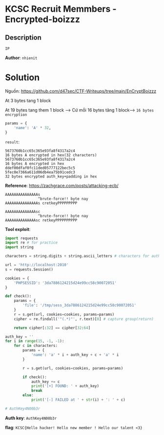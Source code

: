 # KCSC Recruit Memmbers - Encrypted-boizzz

## Description
```
IP
```

**Author**: `nhienit`

# Solution
Nguồn: https://github.com/d47sec/CTF-Writeups/tree/main/EnCryptBoizzz

At 3 bytes tang 1 block

At 19 bytes tang them 1 block --> Cứ mỗi 16 bytes tăng 1 block--> `16 bytes encryption`


```python
params = {
    'name': 'A' * 32,
}
```
`result`:
```
5673760b1cc65c365e93fa8f4317a2c4
16 bytes A encrypted in hex(32 characters)
5673760b1cc65c365e93fa8f4317a2c4
16 bytes A encrypted in hex
ddef00dfaf0fc11ded05777122bec5c5
5fec0e7366a611d06db4ea75b91cedc3
32 bytes encrypted auth_key+padding in hex
```
**Reference**: https://zachgrace.com/posts/attacking-ecb/
```
AAAAAAAAAAAAAAAs
               ^brute-force!! byte nay
AAAAAAAAAAAAAAAs cretkeyPPPPPPPPP

AAAAAAAAAAAAAAsc
               ^brute-force!! byte nay
AAAAAAAAAAAAAAsc retkeyPPPPPPPPPP
```

**Tool exploit**:
```python
import requests
import re # for practice
import string

characters = string.digits + string.ascii_letters # characters for auth key

url = 'http://localhost:2010'
s = requests.Session()

cookies = {
    'PHPSESSID': '3da7886124215d24e99cc58c90072051'
}

def check():
    params = {
        'file': '/tmp/sess_3da7886124215d24e99cc58c90072051'
    }
    r = s.get(url, cookies=cookies, params=params)
    cipher = re.findall('"(.*)"', r.text)[0] # capture group(return)

    return cipher[:32] == cipher[32:64]

auth_key = ''
for i in range(15, -1, -1):
    for c in characters:
        params = {
            'name': 'a' * i + auth_key + c + 'a' * i
        }

        r = s.get(url, cookies=cookies, params=params)

        if check():
            auth_key += c
            print('[+] FOUND: ' + auth_key)
            break
        else:
            print('[-] FAILED at ' + str(i) + ': ' + c)

# AuthKey4N00b3r
```
**Auth key**: `AuthKey4N00b3r`

**flag**: `KCSC{Hello hacker! Hello new member ! Hello our talent <3}`
